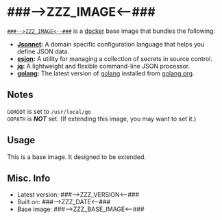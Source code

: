 # ###-->ZZZ_IMAGE<--### 

[`###-->ZZZ_IMAGE<--###`](https://index.docker.io/u/###-->ZZZ_IMAGE<--###) is a [docker](https://docker.io) base image that bundles the following:  
 
* **[Jsonnet](http://google.github.io/jsonnet/doc/index.html):** A domain specific configuration language that helps you define JSON data.    
* **[esjon](https://github.com/Shopify/ejson):** A utility for managing a collection of secrets in source control.            
* **[jq](http://stedolan.github.io/jq/):** A lightweight and flexible command-line JSON processor.            
* **[golang](http://golang.org):** The latest version of [golang](http://golang.org) installed from [golang.org](http://golang.org/doc/install/).          

## Notes
`GOROOT` is set to `/usr/local/go`   
`GOPATH` is ***NOT*** set. (If extending this image, you may want to set it.)    

## Usage 
This is a base image.  It designed to be extended.

## Misc. Info 
* Latest version: ###-->ZZZ_VERSION<--###
* Built on: ###-->ZZZ_DATE<--###
* Base image: ###-->ZZZ_BASE_IMAGE<--###

